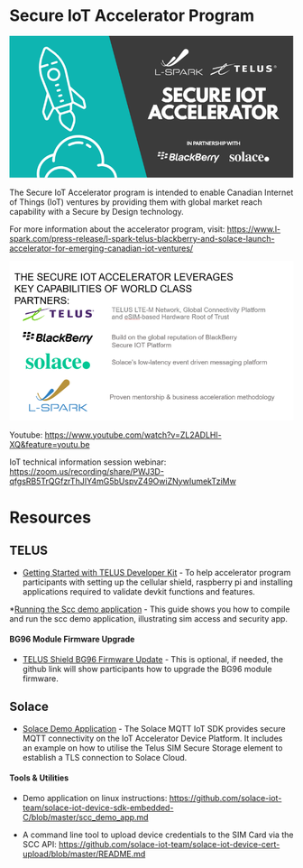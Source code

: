 # Secure IoT Accelerator Program

![alt_text](images/secure_iot_accelerator_program.png)

The Secure IoT Accelerator program is intended to enable Canadian Internet of Things (IoT) ventures by providing them with global market reach capability with a Secure by Design technology.

For more information about the accelerator program, visit: https://www.l-spark.com/press-release/l-spark-telus-blackberry-and-solace-launch-accelerator-for-emerging-canadian-iot-ventures/

![alt_text](images/secure_iot_accelerator_program_key_capabilities.png)

Youtube: https://www.youtube.com/watch?v=ZL2ADLHl-XQ&feature=youtu.be

IoT technical information session webinar: https://zoom.us/recording/share/PWJ3D-qfgsRB5TrQGfzrThJIY4mG5bUspvZ49OwiZNywIumekTziMw

# Resources

## TELUS
* [Getting Started with TELUS Developer Kit](https://github.com/TELUS-Emerging-IoT/TELUS-Devkit-Hardware-Tutorial) - To help accelerator program participants with setting up the cellular shield, raspberry pi and installing applications required to validate devkit functions and features.

*[Running the Scc demo application](https://github.com/TELUS-Emerging-IoT/Scc-DemoApplication) - This guide shows you how to compile and run the scc demo application, illustrating sim access and security app. 

#### BG96 Module Firmware Upgrade
* [TELUS Shield BG96 Firmware Update](https://github.com/TELUS-Emerging-IoT/TELUS-IoT-BG96-Firmware-Update) - This is optional, if needed, the github link will show participants how to upgrade the BG96 module firmware.

## Solace
* [Solace Demo Application](https://github.com/solace-iot-team/solace-iot-device-sdk-embedded-C) - The Solace MQTT IoT SDK provides secure MQTT connectivity on the IoT Accelerator Device Platform. It includes an example on how to utilise the Telus SIM Secure Storage element to establish a TLS connection to Solace Cloud.

#### Tools & Utilities
* Demo application on linux instructions: https://github.com/solace-iot-team/solace-iot-device-sdk-embedded-C/blob/master/scc_demo_app.md

* A command line tool to upload device credentials to the SIM Card via the SCC API: https://github.com/solace-iot-team/solace-iot-device-cert-upload/blob/master/README.md
